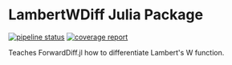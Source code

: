 # LambertWDiff Julia Package

[![pipeline status](https://gitlab.com/PhageDisplayInference/LambertWDiff.jl/badges/master/pipeline.svg)](https://gitlab.com/PhageDisplayInference/LambertWDiff.jl/commits/master)
[![coverage report](https://gitlab.com/PhageDisplayInference/LambertWDiff.jl/badges/master/coverage.svg)](https://gitlab.com/PhageDisplayInference/LambertWDiff.jl/commits/master)

Teaches ForwardDiff.jl how to differentiate Lambert's W function.